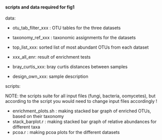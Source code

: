#### scripts and data required for fig1

data:

-  otu_tab_filter_xxx : OTU tables for the three datasets

- taxonomy_ref_xxx : taxonomic assignments for the datasets

- top_list_xxx: sorted list of most abundant OTUs from each dataset

- xxx_all_enr: result of enrichment tests

- bray_curtis_xxx: bray curtis distances between samples

- design_own_xxx: sample description


scripts:

NOTE: the scripts suite for all input files (fungi, bacteria, oomycetes), but according to the script you would need to change input files accordingly !

- enrichment_plots.sh : making stacked bar graph of enriched OTUs, based on their taxonomy
- stack_barplot.r : making stacked bar graph of relative abundances for different taxa
- pcoa.r : making pcoa plots for the different datasets
